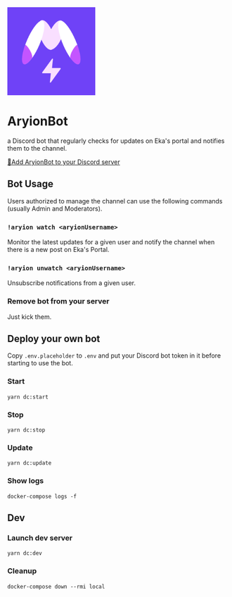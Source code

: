 <img width="200" src="https://raw.githubusercontent.com/k0kag3/aryionbot/master/.github/Icon.png" alt="Icon" />

# AryionBot

a Discord bot that regularly checks for updates on Eka's portal and notifies them to the channel.

[🚀Add AryionBot to your Discord server](https://discord.com/oauth2/authorize?client_id=711186798599995432&scope=bot&permissions=18432)

## Bot Usage

Users authorized to manage the channel can use the following commands (usually Admin and Moderators).

### `!aryion watch <aryionUsername>`

Monitor the latest updates for a given user and notify the channel when there is a new post on Eka's Portal.

### `!aryion unwatch <aryionUsername>`

Unsubscribe notifications from a given user.

### Remove bot from your server

Just kick them.

## Deploy your own bot

Copy `.env.placeholder` to `.env` and put your Discord bot token in it before starting to use the bot.

### Start

```shell
yarn dc:start
```

### Stop

```shell
yarn dc:stop
```

### Update

```shell
yarn dc:update
```

### Show logs

```shell
docker-compose logs -f
```

## Dev

### Launch dev server

```shell
yarn dc:dev
```

### Cleanup

```shell
docker-compose down --rmi local
```
